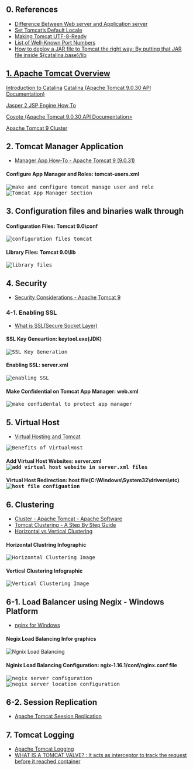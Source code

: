 ## 0. References
<ul>
  <li><a href="https://www.geeksforgeeks.org/difference-between-web-server-and-application-server/">Difference Between Web server and Application server</a></li>
  <li><a href="https://knowm.org/set-tomcats-default-locale/">Set Tomcat’s Default Locale</a></li>
  <li><a href="https://www.baeldung.com/tomcat-utf-8">Making Tomcat UTF-8-Ready</a></li>
  <li><a href="https://www.webopedia.com/quick_ref/portnumbers.asp">List of Well-Known Port Numbers</a></li>
  <li><a href="https://www.theserverside.com/blog/Coffee-Talk-Java-News-Stories-and-Opinions/How-to-deploy-a-JAR-file-to-Tomcat-the-right-way">How to deploy a JAR file to Tomcat the right way: By putting that JAR file inside ${catalina.base}/lib</a></li>
</ul> 


## [1. Apache Tomcat Overview](https://en.wikipedia.org/wiki/Apache_Tomcat)
<a href="https://www.mulesoft.com/tcat/tomcat-catalina">Introduction to Catalina</a>
<a href="https://tomcat.apache.org/tomcat-9.0-doc/api/org/apache/catalina/startup/Catalina.html">Catalina (Apache Tomcat 9.0.30 API Documentation)</a>

<a href="https://tomcat.apache.org/tomcat-7.0-doc/jasper-howto.html">Jasper 2 JSP Engine How To</a>

<a href="https://tomcat.apache.org/tomcat-9.0-doc/api/org/apache/coyote/package-summary.html">Coyote (Apache Tomcat 9.0.30 API Documentation></a>

<a href="https://tomcat.apache.org/tomcat-9.0-doc/config/cluster.html">Apache Tomcat 9 Cluster</a>

## 2. Tomcat Manager Application
<ul>
  <li><a href="https://tomcat.apache.org/tomcat-9.0-doc/manager-howto.html">Manager App How-To - Apache Tomcat 9 (9.0.31)</a></li>
</ul>

<h4>Configure App Manager and Roles: tomcat-users.xml</h4>
<kbd>
  <img src="https://github.com/Blackdog-Programmer/ApacheTomcat-Bootstrap/blob/master/reference/application_manager/manaer_gui_configuration.png" alt="make and configure tomcat manage user and role">
</kbd>

<kbd>
  <img src="https://github.com/Blackdog-Programmer/ApacheTomcat-Bootstrap/blob/master/reference/application_manager/app_manager.png" alt="Tomcat App Manager Section">
</kbd>


## 3. Configuration files and binaries walk through
<h4>Configuration Files: Tomcat 9.0\conf</h4>
<kbd>
  <img src="https://github.com/Blackdog-Programmer/ApacheTomcat-Bootstrap/blob/master/reference/configuration_files_and_binaries/configuration_files.png" alt="configuration files tomcat">
</kbd>

<h4>Library Files: Tomcat 9.0\lib</h4>
<kbd>
  <img src="https://github.com/Blackdog-Programmer/ApacheTomcat-Bootstrap/blob/master/reference/configuration_files_and_binaries/library_files.png" alt="library files">
</kbd>


## 4. Security
<ul>
  <li><a href="https://tomcat.apache.org/tomcat-9.0-doc/security-howto.html">Security Considerations - Apache Tomcat 9</a></li>
</ul>

### 4-1. Enabling SSL
<ul>
  <li><a href="https://www.digicert.com/ssl/">What is SSL(Secure Socket Layer)</a></li>
</ul>

<h4>SSL Key Geneartion: keytool.exe(JDK)</h4>
<kbd>
  <img src="https://github.com/Blackdog-Programmer/ApacheTomcat-Bootstrap/blob/master/reference/SSL/ssl_key_generation_jdk_keytool.png" alt="SSL Key Generation">
</kbd>

<h4>Enabling SSL: server.xml</h4>
<kbd>
  <img src="https://github.com/Blackdog-Programmer/ApacheTomcat-Bootstrap/blob/master/reference/SSL/enable_ssl_configuration.png" alt="enabling SSL">
</kbd>

<h4>Make Confidential on Tomcat App Manager: web.xml</h4>
<kbd>
  <img src="https://github.com/Blackdog-Programmer/ApacheTomcat-Bootstrap/blob/master/reference/SSL/make_confidental_protect_app_manager.png" alt="make_confidental_to_protect_app_manager">
</kbd>
  
  
## 5. Virtual Host
<ul>
  <li><a href="https://tomcat.apache.org/tomcat-9.0-doc/virtual-hosting-howto.html">Virtual Hosting and Tomcat</a></li>
</ul>

<kbd>
  <img src="https://github.com/Blackdog-Programmer/ApacheTomcat-Bootstrap/blob/master/reference/virtual_host/virtual_host_benefits.png" alt="Benefits of VirtualHost">
</kbd>

<h4>Add Virtual Host Websites: server.xml</hr>
  <kbd>
    <img src="https://github.com/Blackdog-Programmer/ApacheTomcat-Bootstrap/blob/master/reference/virtual_host/add_virtual_host.png" alt="add virtual host website in server.xml files">
  </kbd>

<h4>Virtual Host Redirection: host file(C:\Windows\System32\drivers\etc)</hr>
  <kbd>
    <img src="https://github.com/Blackdog-Programmer/ApacheTomcat-Bootstrap/blob/master/reference/virtual_host/add_virtualhost_in_host_file.png" alt="host file configuation">
  </kbd>

## 6. Clustering
<ul>
  <li><a href="https://tomcat.apache.org/tomcat-9.0-doc/config/cluster.html">Cluster - Apache Tomcat - Apache Software</a></li>
  <li><a href="https://www.mulesoft.com/tcat/tomcat-clustering">Tomcat Clustering - A Step By Step Guide</a></li>
  <li><a href="https://svrtechnologies.com/what-is-horizontal-and-vertical-clustering/">Horizontal vs Vertical Clustering</a></li>
</ul>

<h4>Horizontal Clustring Infographic</h4>
<kbd>
  <img src="https://github.com/Blackdog-Programmer/ApacheTomcat-Bootstrap/blob/master/reference/Clustering/horizontal_cluster.png" alt="Horizontal Clustering Image">
</kbd>

<h4>Verticsl Clustering Infographic</h4>
<kbd>
  <img src="https://github.com/Blackdog-Programmer/ApacheTomcat-Bootstrap/blob/master/reference/Clustering/verticla_cluster.png" alt="Vertical Clustering Image">
</kbd>

## 6-1. Load Balancer using Negix - Windows Platform
<ul>
  <li><a href="http://nginx.org/en/docs/windows.html">nginx for Windows</a></li>
</ul>

<h4>Negix Load Balancing Infor graphics</h4>
<img src="https://github.com/Blackdog-Programmer/ApacheTomcat-Bootstrap/blob/master/reference/Clustering/load_blancer.png" alt="Ngnix Load Balancing">

<h4>Nginix Load Balancing Configuration: ngix-1.16.1/conf/nginx.conf file</h4> 
<kbd>
  <img src="https://github.com/Blackdog-Programmer/ApacheTomcat-Bootstrap/blob/master/reference/Clustering/nginx_tomcat_server_config_location.png" alt="negix server configuration">
</kbd>

<kbd>
  <img src="https://github.com/Blackdog-Programmer/ApacheTomcat-Bootstrap/blob/master/reference/Clustering/nginx_tomcat_server_config_location.png" alt="negix server location configuration">
</kbd>

## 6-2. Session Replication
<ul>
  <li><a href="https://tomcat.apache.org/tomcat-9.0-doc/cluster-howto.html">Apache Tomcat Seesion Replication</a></li>
</ul>

## 7. Tomcat Logging
<ul>
  <li><a href="https://tomcat.apache.org/tomcat-9.0-doc/logging.html">Apache Tomcat Logging</a></li>
  <li><a href="https://www.oxxus.net/tutorials/tomcat/tomcat-valve">WHAT IS A TOMCAT VALVE? : It acts as interceptor to track the request before it reached container</a></li>
</ul>
